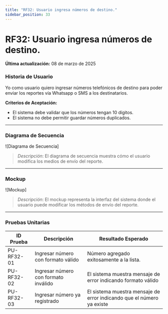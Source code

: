 ```yaml
---
title: "RF32: Usuario ingresa números de destino."  
sidebar_position: 33
---
```


# RF32: Usuario ingresa números de destino.

**Última actualización:** 08 de marzo de 2025

### Historia de Usuario

Yo como usuario quiero ingresar números telefónicos de destino para poder enviar los reportes vía Whatsapp o SMS a los destinatarios.

  **Criterios de Aceptación:**
  - El sistema debe validar que los números tengan 10 dígitos.
  - El sistema no debe permitir guardar números duplicados.
  
---

### Diagrama de Secuencia

![Diagrama de Secuencia] 

> *Descripción*: El diagrama de secuencia muestra cómo el usuario modifica los medios de envío del reporte.
---

### Mockup

![Mockup]

> *Descripción*: El mockup representa la interfaz del sistema donde el usuario puede modificar los métodos de envío del reporte.

---

### Pruebas Unitarias 
| ID Prueba | Descripción | Resultado Esperado |
|-----------|-------------|--------------------|
|PU-RF32-01| Ingresar número con formato válido| Número agregado exitosamente a la lista.
|PU-RF32-02| Ingresar número con formato inválido| El sistema muestra mensaje de error indicando formato válido|
|PU-RF32-03| Ingresar número ya registrado| El sistema muestra mensaje de error indicando que el número ya existe|